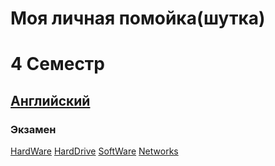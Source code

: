 # Моя личная помойка(шутка)
# 4 Семестр
## [Английский](https://github.com/l1ratch/WC_BISO/tree/main/4_sem/English)
### Экзамен
[HardWare](https://github.com/l1ratch/WC_BISO/blob/main/4_sem/English/Exams/By_Tems/1.HardWare.md)
[HardDrive](https://github.com/l1ratch/WC_BISO/blob/main/4_sem/English/Exams/By_Tems/2.HardDrive.md)
[SoftWare](https://github.com/l1ratch/WC_BISO/blob/main/4_sem/English/Exams/By_Tems/3.SoftWare.md)
[Networks](https://github.com/l1ratch/WC_BISO/blob/main/4_sem/English/Exams/By_Tems/4.Networks.md)